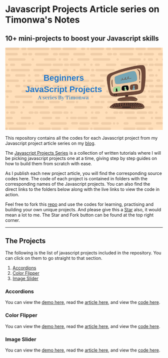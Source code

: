 # Javascript Projects Article series on Timonwa's Notes

## 10+ mini-projects to boost your Javascript skills

![Beginners Javascript Projects](https://github.com/Timonwa/javascript-project-series/blob/main/assets/seo-image.png)

This repository contains all the codes for each Javascript project from my Javascript project article series on my [blog](https://blog.timonwa.com).

The [Javascript Projects Series](https://blog.timonwa.com/series/javascript-projects) is a collection of written tutorials where I will be picking javascript projects one at a time, giving step by step guides on how to build them from scratch with ease.

As I publish each new project article, you will find the corresponding source codes here. The code of each project is contained in folders with the corresponding names of the Javascript projects. You can also find the direct links to the folders below along with the live links to view the code in action.

Feel free to fork this [repo](https://github.com/Timonwa/javascript-project-series) and use the codes for learning, practising and building your own unique projects. And please give this a [Star](https://github.com/Timonwa/javascript-project-series) also, it would mean a lot to me. The Star and Fork button can be found at the top right corner.

---

## The Projects

The following is the list of javascript projects included in the repository.
You can click on them to go straight to that section.

1. [Accordions](#accordions)
2. [Color Flipper](#color-flipper)
3. [Image Slider](#image-slider)

### Accordions

You can view the [demo here](https://javascript-project-series.vercel.app/01-accordion/index.html), read the [article here](https://blog.timonwa.com/3-simple-ways-to-build-an-accordion), and view the [code here](https://github.com/Timonwa/javascript-project-series/tree/main/01-accordion).

### Color Flipper

You can view the [demo here](https://javascript-project-series.vercel.app/02-color-flipper/index.html), read the [article here](https://blog.timonwa.com/how-to-build-a-random-color-flipper-with-vallina-javascript), and view the [code here](https://github.com/Timonwa/javascript-project-series/tree/main/02-color-flipper).

### Image Slider

You can view the [demo here](https://javascript-project-series.vercel.app/03-image-slider/index.html), read the [article here](https://blog.timonwa.com/how-to-create-an-image-slider-using-css-and-javascript), and view the [code here](https://github.com/Timonwa/javascript-project-series/tree/main/03-image-slider).
